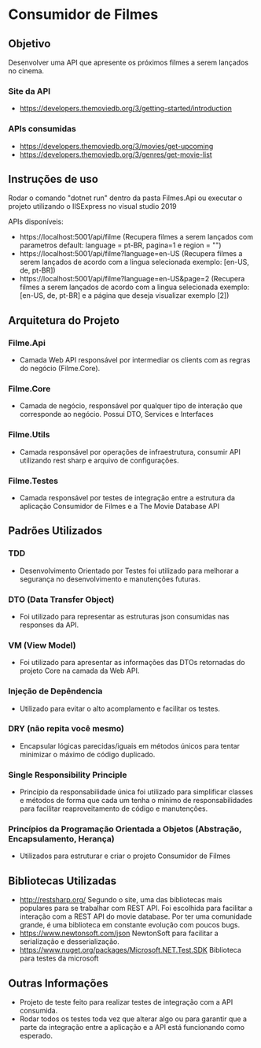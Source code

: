 # Consumidor de Filmes

## Objetivo

Desenvolver uma API que apresente os próximos filmes a serem lançados no cinema.
### Site da API
  - https://developers.themoviedb.org/3/getting-started/introduction
### APIs consumidas
  - https://developers.themoviedb.org/3/movies/get-upcoming
  - https://developers.themoviedb.org/3/genres/get-movie-list

## Instruções de uso
Rodar o comando "dotnet run" dentro da pasta Filmes.Api ou executar o projeto utilizando o IISExpress no visual studio 2019

APIs disponíveis:
  - https://localhost:5001/api/filme (Recupera filmes a serem lançados com parametros default: language = pt-BR, pagina=1 e region = "")
  - https://localhost:5001/api/filme?language=en-US (Recupera filmes a serem lançados de acordo com a lingua selecionada exemplo: [en-US, de, pt-BR])
  - https://localhost:5001/api/filme?language=en-US&page=2 (Recupera filmes a serem lançados de acordo com a lingua selecionada exemplo: [en-US, de, pt-BR] e a página que deseja visualizar exemplo [2])

## Arquitetura do Projeto

### Filme.Api
   - Camada Web API responsável por intermediar os clients com as regras do negócio (Filme.Core). 
### Filme.Core
   - Camada de negócio, responsável por qualquer tipo de interação que corresponde ao negócio. Possui DTO, Services e Interfaces
### Filme.Utils
   - Camada responsável por operações de infraestrutura, consumir API utilizando rest sharp e arquivo de configurações.
### Filme.Testes
   - Camada responsável por testes de integração entre a estrutura da aplicação Consumidor de Filmes e a The Movie Database API

## Padrões Utilizados
### TDD
 - Desenvolvimento Orientado por Testes foi utilizado para melhorar a segurança no desenvolvimento e manutenções futuras.
### DTO (Data Transfer Object)
 - Foi utilizado para representar as estruturas json consumidas nas responses da API.
### VM (View Model) 
 - Foi utilizado para apresentar as informações das DTOs retornadas do projeto Core na camada da Web API.
### Injeção de Depêndencia
 - Utilizado para evitar o alto acomplamento e facilitar os testes.
### DRY (não repita você mesmo) 
 - Encapsular lógicas parecidas/iguais em métodos únicos para tentar minimizar o máximo de código duplicado.
### Single Responsibility Principle
 - Princípio da responsabilidade única foi utilizado para simplificar classes e métodos de forma que cada um tenha o mínimo de responsabilidades para facilitar reaproveitamento de código e manutenções. 
### Princípios da Programação Orientada a Objetos (Abstração, Encapsulamento, Herança)
  - Utilizados para estruturar e criar o projeto Consumidor de Filmes

## Bibliotecas Utilizadas
 - http://restsharp.org/
   Segundo o site, uma das bibliotecas mais populares para se trabalhar com REST API.
   Foi escolhida para facilitar a interação com a REST API do movie database. Por ter uma comunidade grande, é uma biblioteca em constante evolução com poucos bugs.
 - https://www.newtonsoft.com/json
   NewtonSoft para facilitar a serialização e desserialização.
 - https://www.nuget.org/packages/Microsoft.NET.Test.SDK
   Biblioteca para testes da microsoft
   
## Outras Informações
- Projeto de teste feito para realizar testes de integração com a API consumida. 
- Rodar todos os testes toda vez que alterar algo ou para garantir que a parte da integração entre a aplicação e a API está funcionando como esperado.


